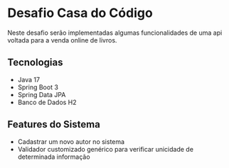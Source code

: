 # Desafio Casa do Código

Neste desafio serão implementadas algumas funcionalidades de uma api voltada para a venda online de livros.

## Tecnologias
- Java 17
- Spring Boot 3
- Spring Data JPA
- Banco de Dados H2

## Features do Sistema
- Cadastrar um novo autor no sistema
- Validador customizado genérico para verificar unicidade de determinada informação



